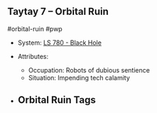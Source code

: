 ## Taytay 7 &ndash; Orbital Ruin

#orbital-ruin #pwp

- System: [LS 780 - Black Hole](../../../Gaming/StarsWithoutNumber/PiratesWithoutPlunder/LS%20780%20-%20Black%20Hole.md)

- Attributes:
   -   Occupation: Robots of dubious sentience
   -   Situation: Impending tech calamity

- Orbital Ruin Tags
	-  
